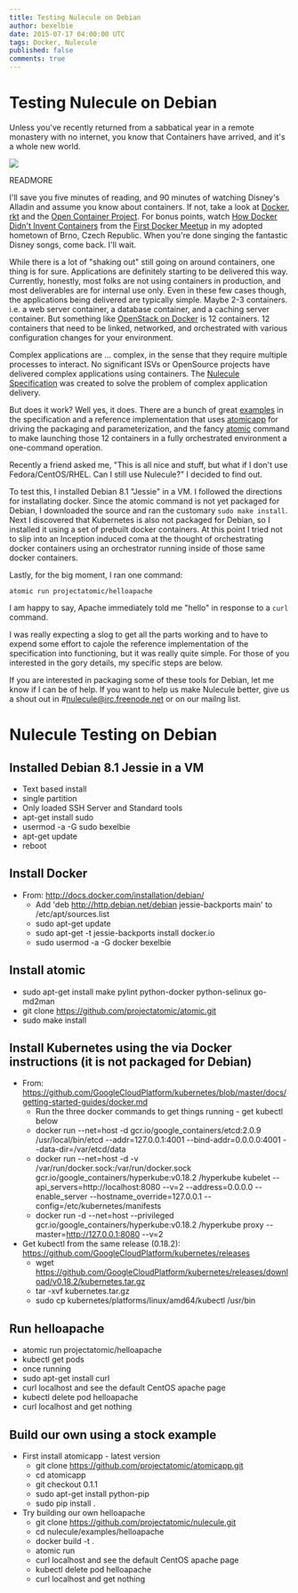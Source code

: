 ```yaml
---
title: Testing Nulecule on Debian
author: bexelbie
date: 2015-07-17 04:00:00 UTC
tags: Docker, Nulecule
published: false
comments: true
---
```


# Testing Nulecule on Debian

Unless you've recently returned from a sabbatical year in a remote monastery with no internet, you know that Containers have arrived, and it's a whole new world.

<img src="https://images.duckduckgo.com/iu/?u=http%3A%2F%2Fglobal3.memecdn.com%2Fa-whole-new-world_o_941765.jpg&f=1">

READMORE

I'll save you five minutes of reading, and 90 minutes of watching Disney's Alladin and assume you know about containers.  If not, take a look at [Docker](https://github.com/docker), [rkt](https://github.com/coreos/rkt) and the [Open Container Project](http://www.opencontainers.org/).  For bonus points, watch [How Docker Didn't Invent Containers](http://www.motivp.com/shop/video/How_Docker_did_not_invent_the_containers) from the [First Docker Meetup](http://www.projectatomic.io/blog/2015/05/docker-meetup-brno/) in my adopted hometown of Brno, Czech Republic.  When you're done singing the fantastic Disney songs, come back.  I'll wait.

While there is a lot of "shaking out" still going on around containers, one thing is for sure.  Applications are definitely starting to be delivered this way.  Currently, honestly, most folks are not using containers in production, and most deliverables are for internal use only.  Even in these few cases though, the applications being delivered are typically simple.  Maybe 2-3 containers. i.e. a web server container, a database container, and a caching server container. But something like [OpenStack on Docker](https://www.youtube.com/watch?v=NGOnG8czBk0)  is 12 containers.  12 containers that need to be linked, networked, and  orchestrated with various configuration changes for your environment. 

Complex applications are ... complex, in the sense that they require multiple processes to interact. No significant ISVs or OpenSource projects have delivered complex applications using containers.  The [Nulecule Specification](http://www.projectatomic.io/blog/2015/05/announcing-the-nulecule-specification-for-composite-applications/) was created to solve the problem of complex application delivery.

But does it work?  Well yes, it does.  There are a bunch of great [examples](https://github.com/projectatomic/nulecule/tree/master/examples) in the specification and a reference implementation that uses [atomicapp](https://github.com/projectatomic/atomicapp) for driving the packaging and parameterization, and the fancy [atomic](https://github.com/projectatomic/atomic) command to make launching those 12 containers in a fully orchestrated environment a one-command operation.

Recently a friend asked me, "This is all nice and stuff, but what if I don't use Fedora/CentOS/RHEL.  Can I still use Nulecule?"  I decided to find out.

To test this, I installed Debian 8.1 "Jessie" in a VM.  I followed the directions for installating docker.  Since the atomic command is not yet packaged for Debian, I downloaded the source and ran the customary `sudo make install`.  Next I discovered that Kubernetes is also not packaged for Debian, so I installed it using a set of prebuilt docker containers.  At this point I tried not to slip into an Inception induced coma at the thought of orchestrating docker containers using an orchestrator running inside of those same docker containers.

Lastly, for the big moment, I ran one command:

    atomic run projectatomic/helloapache

I am happy to say, Apache immediately told me "hello" in response to a `curl` command.

I was really expecting a slog to get all the parts working and to have to expend some effort to cajole the reference implementation of the specification into functioning, but it was really quite simple.  For those of you interested in the gory details, my specific steps are below.

If you are interested in packaging some of these tools for Debian, let me know if I can be of help.  If you want to help us make Nulecule better, give us a shout out in #nulecule@irc.freenode.net or on our mailng list.

# Nulecule Testing on Debian

## Installed Debian 8.1 Jessie in a VM
  - Text based install
  - single partition
  - Only loaded SSH Server and Standard tools
  - apt-get install sudo
  - usermod -a -G sudo bexelbie
  - apt-get update
  - reboot

## Install Docker
  - From: http://docs.docker.com/installation/debian/
    - Add 'deb http://http.debian.net/debian jessie-backports main' to /etc/apt/sources.list
    - sudo apt-get update
    - sudo apt-get -t jessie-backports install docker.io
    - sudo usermod -a -G docker bexelbie

## Install atomic
  - sudo apt-get install make pylint python-docker python-selinux go-md2man
  - git clone https://github.com/projectatomic/atomic.git
  - sudo make install

## Install Kubernetes using the via Docker instructions (it is not packaged for Debian)
  - From: https://github.com/GoogleCloudPlatform/kubernetes/blob/master/docs/getting-started-guides/docker.md
    - Run the three docker commands to get things running - get kubectl below
    - docker run --net=host -d gcr.io/google_containers/etcd:2.0.9 /usr/local/bin/etcd --addr=127.0.0.1:4001 --bind-addr=0.0.0.0:4001 --data-dir=/var/etcd/data
    - docker run --net=host -d -v /var/run/docker.sock:/var/run/docker.sock  gcr.io/google_containers/hyperkube:v0.18.2 /hyperkube kubelet --api_servers=http://localhost:8080 --v=2 --address=0.0.0.0 --enable_server --hostname_override=127.0.0.1 --config=/etc/kubernetes/manifests
    - docker run -d --net=host --privileged gcr.io/google_containers/hyperkube:v0.18.2 /hyperkube proxy --master=http://127.0.0.1:8080 --v=2
  - Get kubectl from the same release (0.18.2): https://github.com/GoogleCloudPlatform/kubernetes/releases
    - wget https://github.com/GoogleCloudPlatform/kubernetes/releases/download/v0.18.2/kubernetes.tar.gz
    - tar -xvf kubernetes.tar.gz
    - sudo cp kubernetes/platforms/linux/amd64/kubectl /usr/bin

## Run helloapache
  - atomic run projectatomic/helloapache
  - kubectl get pods
  - once running
  - sudo apt-get install curl
  - curl localhost and see the default CentOS apache page
  - kubectl delete pod helloapache
  - curl localhost and get nothing

## Build our own using a stock example
  - First install atomicapp - latest version
    - git clone https://github.com/projectatomic/atomicapp.git
    - cd atomicapp
    - git checkout 0.1.1
    - sudo apt-get install python-pip
    - sudo pip install .
  - Try building our own helloapache
    - git clone https://github.com/projectatomic/nulecule.git
    - cd nulecule/examples/helloapache
    - docker build -t <tag> .
    - atomic run <tag>
    - curl localhost and see the default CentOS apache page
    - kubectl delete pod helloapache
    - curl localhost and get nothing